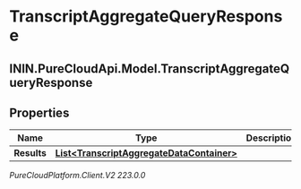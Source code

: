 # TranscriptAggregateQueryResponse

## ININ.PureCloudApi.Model.TranscriptAggregateQueryResponse

## Properties

|Name | Type | Description | Notes|
|------------ | ------------- | ------------- | -------------|
| **Results** | [**List&lt;TranscriptAggregateDataContainer&gt;**](TranscriptAggregateDataContainer) |  | [optional] |



_PureCloudPlatform.Client.V2 223.0.0_
